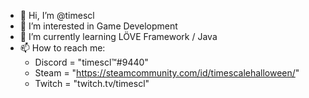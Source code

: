 - 👋 Hi, I’m @timescl
- 👀 I’m interested in Game Development
- 🌱 I’m currently learning LÖVE Framework / Java
- 📫 How to reach me:
   - Discord = "timescl™#9440"
   - Steam = "https://steamcommunity.com/id/timescalehalloween/"
   - Twitch = "twitch.tv/timescl"

